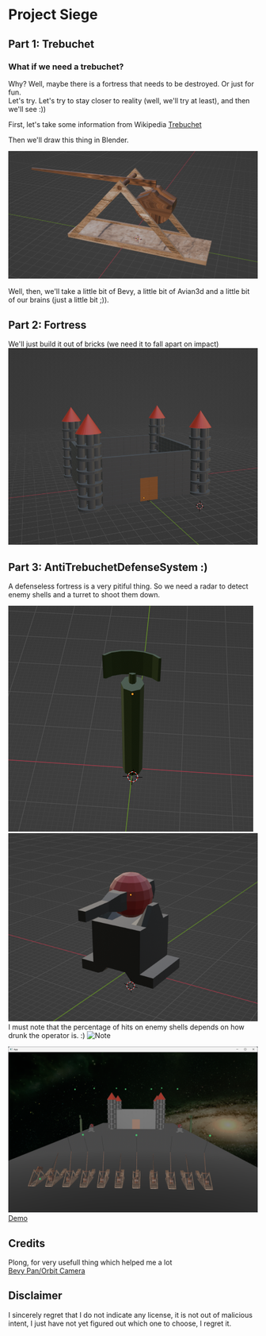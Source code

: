 # Project Siege
## Part 1: Trebuchet
###  What if we need a trebuchet?
Why? Well, maybe there is a fortress that needs to be destroyed. Or just for fun.  
Let's try. Let's try to stay closer to reality (well, we'll try at least), and then we'll see :))  

First, let's take some information from Wikipedia [Trebuchet](https://en.wikipedia.org/wiki/Trebuchet)  

Then we'll draw this thing in Blender.  

![Trebuchet](img/trebuchet.png)  


Well, then, we'll take a little bit of Bevy, a little bit of Avian3d and a little bit of our brains (just a little bit ;)).  

## Part 2: Fortress
We'll just build it out of bricks (we need it to fall apart on impact)    
![Fortress](img/fortress.png)

## Part 3: AntiTrebuchetDefenseSystem :)
A defenseless fortress is a very pitiful thing. So we need a radar to detect enemy shells and a turret to shoot them down.  


![Radar](img/radar.png) 
![Turret](img/turret.png)
I must note that the percentage of hits on enemy shells depends on how drunk the operator is. :)
![Note](note.png)

![Scene](img/scene.png)
<a href="https://xenon615.github.io/siege/" target="_blank">Demo</a>  

## Credits
Plong, for very usefull thing which helped me a lot  
[Bevy Pan/Orbit Camera](https://github.com/Plonq/bevy_panorbit_camera)

## Disclaimer
I sincerely regret that I do not indicate any license, it is not out of malicious intent, I just have not yet figured out which one to choose, I regret it.

